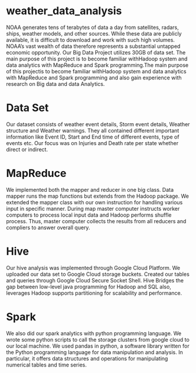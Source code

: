 # weather_data_analysis                      
 NOAA generates tens of terabytes of data a day from satellites, radars, ships, weather models, and other sources. While these data are publicly available, it is difficult to download and work with such high volumes. NOAA’s vast wealth of data therefore represents a substantial untapped economic opportunity. Our Big Data Project utilizes 30GB of data set.  The main purpose of this project is to become familiar withHadoop system and data analytics with MapReduce and Spark programming.The main purpose of this projectis to become familiar withHadoop system and data analytics with MapReduce and Spark programming and also gain experience with research on Big data and data Analytics. 
# Data Set 
  Our dataset consists of weather event details, Storm event details, Weather structure and Weather warnings. They all contained different important information like Event ID, Start and End time of different events, type of events etc. Our focus was on Injuries and Death rate per state whether direct or indirect.
# MapReduce 
  We implemented both the mapper and reducer in one big class. Data mapper runs the map functions but extends from the Hadoop package. We extended the mapper class with our own instruction for handling various input in specific manner. During map master computer instructs worker computers to process local input data and Hadoop performs shuffle process. Thus, master computer collects the results from all reducers and compliers to answer overall query. 
# Hive 
  Our hive analysis was implemented through Google Cloud Platform. We uploaded our data set to Google Cloud storage buckets. Created our tables and queries through Google Cloud Secure Socket Shell. Hive Bridges the gap between low-level java programming for Hadoop and SQL also, leverages Hadoop supports partitioning for scalability and performance.
# Spark
  We also did our spark analytics with python programming language. We wrote some python scripts to call the storage clusters from google cloud to our local machine. We used pandas in python, a software library written for the Python programming language for data manipulation and analysis. In particular, it offers data structures and operations for manipulating numerical tables and time series. 
